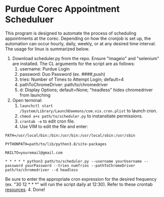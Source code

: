 # Purdue Corec Appointment Scheduluer

This program is designed to automate the process of scheduling appointments at the corec. Depending on how the cronjob is set up, the automation can occur hourly, daily, weekly, or at any desired time interval. The usage for linux is summarized below. 

1. Download scheduler.py from the repo. Ensure "imageio" and "selenium" are installed. The CL arguments for the script are as follows:
   1. username: Purdue Login
   2. password: Duo Password (ex. ####,push)
   3. tries: Number of Times to Attempt Login; default=4
   4. pathToChromeDriver: path/to/chromedriver
   5. d: Display Options; default=None; "headless" hides chromedriver from launching
3. Open terminal:
   1. ```launchctl start /System/Library/LaunchDaemons/com.vix.cron.plist``` to launch cron.
   2. ```chmod a+x path/to/scheduler.py``` to instanstiate permissions.
   3. ```crontab -e``` to edit cron file.
   4. Use VIM to edit the file and enter: 

```PATH=/usr/local/bin:/bin:/usr/bin:/usr/local/sbin:/usr/sbin```

```PYTHONPATH=path/to/lib/python3.8/site-packages```

```MAILTO=youremail@gmail.com```

```* * * * * python3 path/to/scheduler.py --username yourUsername --password yourPassword --tries numTries --pathToChromeDriver path/to/chromedriver --d headless```

Be sure to enter the appropriate cron expression for the desired frequency (ex. "30 12 * * *" will run the script daily at 12:30). Refer to these crontab [resources](https://crontab.guru/).
4. Done!



